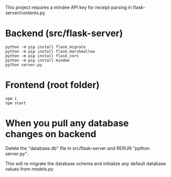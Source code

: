 This project requires a mindee API key for receipt parsing in flask-server/contents.py
# Backend (src/flask-server)
```
python -m pip install flask_migrate
python -m pip install flask_marshmallow
python -m pip install flask_cors
python -m pip install mindee
python server.py
```

# Frontend (root folder)
```
npm i
npm start
```

# When you pull any database changes on backend
Delete the "database.db" file in src/flask-server and RERUN "python server.py".

This will re-migrate the database schema and initialize any default database values from models.py
